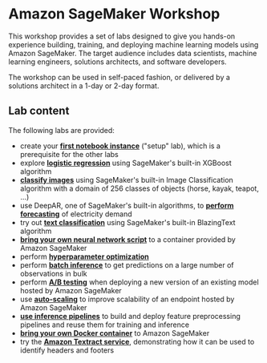 # Amazon SageMaker Workshop
This workshop provides a set of labs designed to give you hands-on experience building, training, and deploying machine
learning models using Amazon SageMaker. The target audience includes data scientists, machine learning engineers, solutions architects, and software developers.

The workshop can be used in self-paced fashion, or delivered by a solutions architect in a 1-day or 2-day format.

## Lab content

The following labs are provided:

- create your [**first notebook instance**](lab-0-setup/README.md) ("setup" lab), which is a prerequisite for the other labs
- explore [**logistic regression**](lab-xgboost/README.md) using SageMaker's built-in XGBoost algorithm
- [**classify images**](lab-image-classification) using SageMaker's built-in Image Classification algorithm with a domain of 256 classes of objects (horse, kayak, teapot, ...)
- use DeepAR, one of SageMaker's built-in algorithms, to [**perform forecasting**](lab-forecasting) of electricity demand
- try out [**text classification**](lab-text-classification) using SageMaker's built-in BlazingText algorithm
- [**bring your own neural network script**](lab-bring-your-own-tensorflow/README.md) to a container provided by Amazon SageMaker
- perform [**hyperparameter optimization**](lab-hpo/README.md)
- perform [**batch inference**](lab-batch-inference/README.md) to get predictions on a large number of observations in bulk
- perform [**A/B testing**](lab-ab-testing/README.md) when deploying a new version of an existing model hosted by Amazon SageMaker
- use [**auto-scaling**](lab-auto-scale/README.md) to improve scalability of an endpoint hosted by Amazon SageMaker
- [**use inference pipelines**](lab-inference-pipelines/README.md) to build and deploy feature preprocessing pipelines and reuse them for training and inference
- [**bring your own Docker container**](lab-bring-your-own-container/README.md) to Amazon SageMaker
- try the [**Amazon Textract service**](lab-textract), demonstrating how it can be used to identify headers and footers
